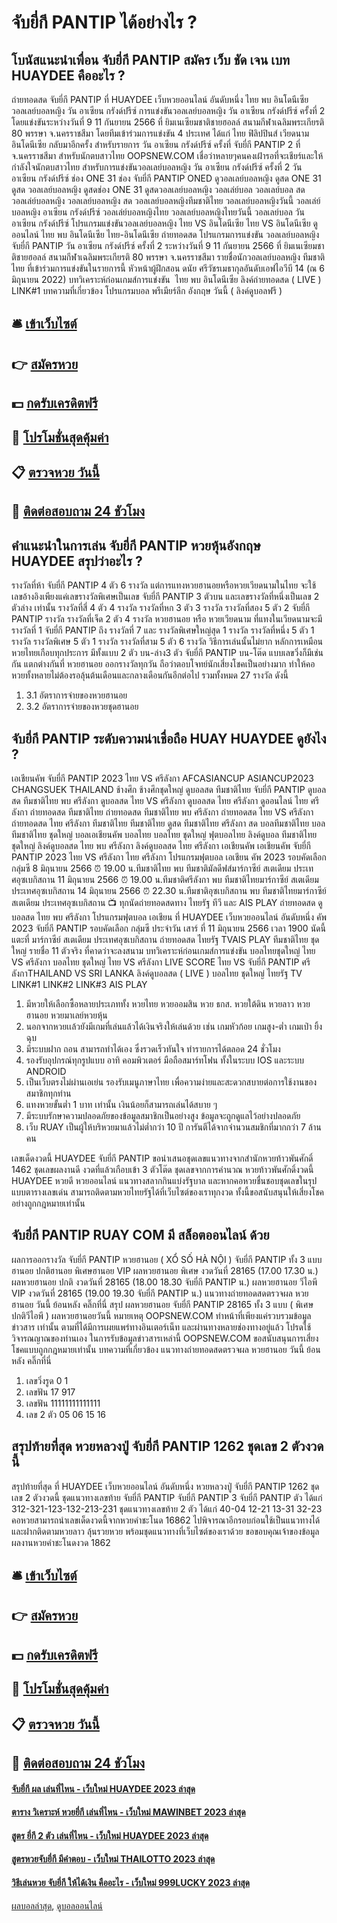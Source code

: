 # จับยี่กี PANTIP ได้อย่างไร ?
## โบนัสแนะนำเพื่อน จับยี่กี PANTIP สมัคร เว็บ ชัด เจน เบท HUAYDEE คืออะไร ?
ถ่ายทอดสด จับยี่กี PANTIP ที่ HUAYDEE เว็บหวยออนไลน์ อันดับหนึ่ง ไทย พบ อินโดนีเซีย วอลเลย์บอลหญิง วัน อาเซียน กรังด์ปรีซ์ การแข่งขันวอลเลย์บอลหญิง วัน อาเซียน กรังด์ปรีซ์ ครั้งที่ 2 โดยแข่งขันระหว่างวันที่ 9 11 กันยายน 2566 ที่ ยิมเนเซียมชาติชายฮอลล์ สนามกีฬาเฉลิมพระเกียรติ 80 พรรษา จ.นครราชสีมา โดยทีมเข้าร่วมการแข่งขัน 4 ประเทศ ได้แก่ ไทย ฟิลิปปินส์ เวียดนาม อินโดนีเซีย
กลับมาอีกครั้ง สำหรับรายการ วัน อาเซียน กรังด์ปรีซ์ ครั้งที่ จับยี่กี PANTIP 2 ที่ จ.นครราชสีมา สำหรับนักตบสาวไทย OOPSNEW.COM เชื่อว่าหลายๆคนคงเฝ้ารอที่จะเชียร์และให้กำลังใจนักตบสาวไทย สำหรับการแข่งขันวอลเลย์บอลหญิง วัน อาเซียน กรังด์ปรีซ์ ครั้งที่ 2
วัน อาเซียน กรังด์ปรีซ์ ช่อง ONE 31 ช่อง จับยี่กี PANTIP ONED ดูวอลเลย์บอลหญิง ดูสด ONE 31 ดูสด วอลเลย์บอลหญิง ดูสดช่อง ONE 31 ดูสดวอลเลย์บอลหญิง วอลเล่ย์บอล วอลเลย์บอล สด วอลเล่ย์บอลหญิง วอลเลย์บอลหญิง สด วอลเลย์บอลหญิงทีมชาติไทย วอลเลย์บอลหญิงวันนี้ วอลเล่ย์บอลหญิง อาเซียน กรังด์ปรีซ์ วอลเล่ย์บอลหญิงไทย วอลเลย์บอลหญิงไทยวันนี้ วอลเลย์บอล วัน อาเซียน กรังด์ปรีซ์ โปรแกรมแข่งขันวอลเลย์บอลหญิง ไทย VS อินโดนีเซีย ไทย VS อินโดนีเซีย ดูออนไลน์ ไทย พบ อินโดนีเซีย ไทย-อินโดนีเซีย ถ่ายทอดสด
โปรแกรมการแข่งขัน วอลเลย์บอลหญิง จับยี่กี PANTIP วัน อาเซียน กรังด์ปรีซ์ ครั้งที่ 2 ระหว่างวันที่ 9 11 กันยายน 2566 ที่ ยิมเนเซียมชาติชายฮอลล์ สนามกีฬาเฉลิมพระเกียรติ 80 พรรษา จ.นครราชสีมา
รายชื่อนักวอลเลย์บอลหญิง ทีมชาติไทย ที่เข้าร่วมการแข่งขันในรายการนี้
หัวหน้าผู้ฝึกสอน ดนัย ศรีวัชรเมธากุลอันดับเอฟไอวีบี 14 (ณ 6 มิถุนายน 2022)
บทวิเคราะห์ก่อนเกมส์การแข่งขัน  ไทย พบ อินโดนีเซีย
ลิงค์ถ่ายทอดสด ( LIVE )
LINK#1
บทความที่เกี่ยวข้อง
โปรแกรมบอล พรีเมียร์ลีก อังกฤษ วันนี้ ( ลิงค์ดูบอลฟรี )

## 🛎 [เข้าเว็บไซต์](https://bit.ly/3BG5bNw)
## 👉 [สมัครหวย](https://bit.ly/3BG5bNw)
## 💵 [กดรับเครดิตฟรี](https://bit.ly/3C3mvgS)
## 👑 [โปรโมชั่นสุดคุ้มค่า](https://bit.ly/3C3mvgS)
## 📋 [ตรวจหวย วันนี้](https://bit.ly/3C3mvgS)
## 📱 [ติดต่อสอบถาม 24 ชัวโมง](https://bit.ly/3C3mvgS)

## คำแนะนำในการเล่น จับยี่กี PANTIP หวยหุ้นอังกฤษ HUAYDEE สรุปว่าอะไร ?
รางวัลที่ห้า จับยี่กี PANTIP 4 ตัว 6 รางวัล
แต่การแทงหวยฮานอยหรือหวยเวียดนามในไทย จะใช้เลขอ้างอิงเพียงแค่เลขรางวัลพิเศษเป็นเลข จับยี่กี PANTIP 3 ตัวบน และเลขรางวัลที่หนึ่งเป็นเลข 2 ตัวล่าง เท่านั้น
รางวัลที่สี่ 4 ตัว 4 รางวัล
รางวัลที่หก 3 ตัว 3 รางวัล
รางวัลที่สอง 5 ตัว 2 จับยี่กี PANTIP รางวัล
รางวัลที่เจ็ด 2 ตัว 4 รางวัล
หวยฮานอย หรือ หวยเวียดนาม ที่แทงในเวียดนามจะมีรางวัลที่ 1 จับยี่กี PANTIP ถึง รางวัลที่ 7 และ รางวัลพิเศษใหญ่สุด 1 รางวัล
รางวัลที่หนึ่ง 5 ตัว 1 รางวัล
รางวัลพิเศษ 5 ตัว 1 รางวัล
รางวัลที่สาม 5 ตัว 6 รางวัล
วิธีการเล่นนั้นไม่ยาก หลักการเหมือนหวยไทยเกือบทุกประการ มีทั้งแบบ 2 ตัว บน-ล่าง3 ตัว จับยี่กี PANTIP บน-โต๊ด แบบเลขวิ่งก็มีเช่นกัน แตกต่างกันที่ หวยฮานอย ออกรางวัลทุกวัน ถือว่าตอบโจทย์นักเสี่ยงโชคเป็นอย่างมาก ทำให้คอหวยทั้งหลายไม่ต้องรอลุ้นต้นเดือนและกลางเดือนกันอีกต่อไป
รวมทั้งหมด 27 รางวัล ดังนี้
1. 3.1 อัตราการจ่ายของหวยฮานอย
2. 3.2 อัตราการจ่ายของหวยชุดฮานอย

## จับยี่กี PANTIP ระดับความน่าเชื่อถือ HUAY HUAYDEE ดูยังไง ?
เอเชียนคัพ จับยี่กี PANTIP 2023 ไทย VS ศรีลังกา
AFCASIANCUP ASIANCUP2023 CHANGSUEK THAILAND ช้างศึก ช้างศึกชุดใหญ่ ดูบอลสด ทีมชาติไทย จับยี่กี PANTIP ดูบอลสด ทีมชาติไทย พบ ศรีลังกา ดูบอลสด ไทย VS ศรีลังกา ดูบอลสด ไทย ศรีลังกา ดูออนไลน์ ไทย ศรีลังกา ถ่ายทอดสด ทีมชาติไทย ถ่ายทอดสด ทีมชาติไทย พบ ศรีลังกา ถ่ายทอดสด ไทย VS ศรีลังกา ถ่ายทอดสด ไทย ศรีลังกา ทีมชาติไทย ทีมชาติไทย ดูสด ทีมชาติไทย ศรีลังกา สด บอลทีมชาติไทย บอลทีมชาติไทย ชุดใหญ่ บอลเอเชียนคัพ บอลไทย บอลไทย ชุดใหญ่ ฟุตบอลไทย ลิงค์ดูบอล ทีมชาติไทย ชุดใหญ่ ลิงค์ดูบอลสด ไทย พบ ศรีลังกา ลิงค์ดูบอลสด ไทย ศรีลังกา เอเชียนคัพ เอเชียนคัพ จับยี่กี PANTIP 2023 ไทย VS ศรีลังกา ไทย ศรีลังกา
โปรแกรมฟุตบอล เอเชียน คัพ 2023 รอบคัดเลือก กลุ่มซี
8 มิถุนายน 2566 ⏰ 19.00 น.ทีมชาติไทย พบ ทีมชาติมัลดีฟส์มาร์กาซีย์ สเตเดียม ประเทศอุซเบกิสถาน
11 มิถุนายน 2566 ⏰ 19.00 น.ทีมชาติศรีลังกา พบ ทีมชาติไทยมาร์กาซีย์ สเตเดียม ประเทศอุซเบกิสถาน
14 มิถุนายน 2566 ⏰ 22.30 น.ทีมชาติอุซเบกิสถาน พบ ทีมชาติไทยมาร์กาซีย์ สเตเดียม ประเทศอุซเบกิสถาน
📺 ทุกนัดถ่ายทอดสดทาง ไทยรัฐ ทีวี และ AIS PLAY
ถ่ายทอดสด ดูบอลสด ไทย พบ ศรีลังกา โปรแกรมฟุตบอล เอเชียน ที่ HUAYDEE เว็บหวยออนไลน์ อันดับหนึ่ง คัพ 2023 จับยี่กี PANTIP รอบคัดเลือก กลุ่มซี ประจำวัน เสาร์ ที่ 11 มิถุนายน 2566 เวลา 1900 นัดนี้แตะที่ มาร์กาซีย์ สเตเดียม ประเทศอุซเบกิสถาน ถ่ายทอดสด ไทยรัฐ TVAIS PLAY
ทีมชาติไทย ชุดใหญ่ รายชื่อ 11 ตัวจริง ที่คาดว่าจะลงสนาม
บทวิเคราะห์ก่อนเกมส์การแข่งขัน บอลไทยชุดใหญ่ ไทย VS ศรีลังกา
บอลไทย ชุดใหญ่ ไทย VS ศรีลังกา
LIVE SCORE ไทย VS จับยี่กี PANTIP ศรีลังกาTHAILAND VS SRI LANKA
ลิงค์ดูบอลสด ( LIVE ) บอลไทย ชุดใหญ่
ไทยรัฐ TV
LINK#1
LINK#2
LINK#3
AIS PLAY
1. มีหวยให้เลือกซื้อหลายประเภททั้ง หวยไทย หวยออมสิน หวย ธกส. หวยใต้ดิน หวยลาว หวยฮานอย หวยมาเลย์หวยหุ้น
2. นอกจากหวยเเล้วยังมีเกมที่เล่นแล้วได้เงินจริงให้เล่นด้วย เช่น เกมหัวก้อย เกมสูง-ต่ำ เกมเป่า ยิ้ง ฉุบ
3. มีระบบฝาก ถอน สามารถทำได้เอง ซึ่งรวดเร็วทันใจ ทำรายการได้ตลอด 24 ชั่วโมง
4. รองรับอุปกรณ์ทุกรูปแบบ อาทิ คอมพิวเตอร์ มือถือสมาร์ทโฟน ทั้งในระบบ IOS และระบบ ANDROID
5. เป็นเว็บตรงไม่ผ่านเอเย่น รองรับเมนูภาษาไทย เพื่อความง่ายและสะดวกสบายต่อการใช้งานของสมาชิกทุกท่าน
6. แทงหวยขั้นต่ำ 1 บาท เท่านั้น เงินน้อยก็สามารถเล่นได้สบาย ๆ
7. มีระบบรักษาความปลอดภัยของข้อมูลสมาชิกเป็นอย่างสูง ข้อมูลจะถูกดูแลไว้อย่างปลอดภัย
8. เว็บ RUAY เป็นผู้ให้บริหวยมาแล้วไม่ต่ำกว่า 10 ปี การันตีได้จากจำนวนสมชิกที่มากกว่า 7 ล้านคน

เลขเด็ดงวดนี้ HUAYDEE จับยี่กี PANTIP ขอนำเสนอชุดเลขแนวทางจากสำนักหวยท้าวพันศักดิ์ 1462 ชุดเลขผลงานดี งวดที่แล้วเกือบเข้า 3 ตัวโต๊ด ชุดเลขจากการคำนวณ หวยท้าวพันศักดิ์งวดนี้ HUAYDEE หวยดี หวยออนไลน์ แนวทางสลากกินแบ่งรัฐบาล และหากคอหวยชื่นชอบชุดเลขในรุปแบบตารางเลขเด่น สามารถติดตามหวยไทยรัฐได้ที่เว็บไซต์ของเราทุกงวด ทั้งนี้ขอสนับสนุนให้เสี่ยงโชคอย่างถูกกฎหมายเท่านั้น

## จับยี่กี PANTIP RUAY COM มี สล็อตออนไลน์ ด้วย
ผลการออกรางวัล จับยี่กี PANTIP หวยฮานอย ( XỔ SỐ HÀ NỘI ) จับยี่กี PANTIP ทั้ง 3 แบบ ฮานอย ปกติฮานอย พิเศษฮานอย VIP
ผลหวยฮานอย พิเศษ งวดวันที่ 28165 (17.00 17.30 น.)
ผลหวยฮานอย ปกติ งวดวันที่ 28165 (18.00 18.30 จับยี่กี PANTIP น.)
ผลหวยฮานอย วีไอพี VIP งวดวันที่ 28165 (19.00 19.30 จับยี่กี PANTIP น.)
 แนวทางถ่ายทอดสดตรวจผล หวยฮานอย วันนี้ ย้อนหลัง คลิ๊กที่นี่ 
สรุป ผลหวยฮานอย จับยี่กี PANTIP 28165 ทั้ง 3 แบบ ( พิเศษปกติวีไอพี ) ผลหวยฮานอยวันนี้
หมายเหตุ OOPSNEW.COM ทำหน้าที่เพียงแค่รวบรวมข้อมูล ข่าวสาร เท่านั้น ตามที่ได้มีการเผยแพร่ทางอินเตอร์เน็ท และผ่านทางหลายช่องทางอยู่แล้ว โปรดใช้วิจารณญาณของท่านเอง ในการรับข้อมูลข่าวสารเหล่านี้ OOPSNEW.COM ขอสนับสนุนการเสี่ยงโชคแบบถูกกฎหมายเท่านั้น
บทความที่เกี่ยวข้อง
แนวทางถ่ายทอดสดตรวจผล หวยฮานอย วันนี้ ย้อนหลัง คลิ๊กที่นี่
1. เลขวิ่งรูด 0 1
2. เลขฟัน 17 917
3. เลขฟัน 11111111111111
4. เลข 2 ตัว 05 06 15 16

## สรุปท้ายที่สุด หวยหลวงปู่ จับยี่กี PANTIP 1262 ชุดเลข 2 ตัวงวดนี้
สรุปท้ายที่สุด ที่ HUAYDEE เว็บหวยออนไลน์ อันดับหนึ่ง หวยหลวงปู่ จับยี่กี PANTIP 1262 ชุดเลข 2 ตัวงวดนี้ ชุดแนวทางเลขท้าย จับยี่กี PANTIP จับยี่กี PANTIP 3 จับยี่กี PANTIP ตัว ได้แก่
312-321-123-132-213-231
ชุดแนวทางเลขท้าย 2 ตัว ได้แก่
40-04
12-21
13-31
32-23
คอหวยสามารถนำเลขเด็ดงวดนี้จากหวยคำชะโนด 16862 ไปพิจารณาอีกรอบก่อนใช้เป็นแนวทางได้ และฝากติดตามหวยลาว ลุ้นรวยหวย พร้อมชุดแนวทางที่เว็บไซต์ของเราด้วย
ขอขอบคุณเจ้าของข้อมูล
ผลงานหวยคำชะโนดงวด 1862


## 🛎 [เข้าเว็บไซต์](https://bit.ly/3BG5bNw)
## 👉 [สมัครหวย](https://bit.ly/3BG5bNw)
## 💵 [กดรับเครดิตฟรี](https://bit.ly/3C3mvgS)
## 👑 [โปรโมชั่นสุดคุ้มค่า](https://bit.ly/3C3mvgS)
## 📋 [ตรวจหวย วันนี้](https://bit.ly/3C3mvgS)
## 📱 [ติดต่อสอบถาม 24 ชัวโมง](https://bit.ly/3C3mvgS)

#### [จับยี่กี ผล เล่นที่ไหน - เว็บใหม่ HUAYDEE 2023 ล่าสุด](https://atom.io/themes/จับยี่กี%20ผล%20เล่นที่ไหน%20-%20เว็บใหม่%20huaydee%202023%20ล่าสุด)
#### [ตาราง วิเคราะห์ หวยยี่กี เล่นที่ไหน - เว็บใหม่ MAWINBET 2023 ล่าสุด](https://atom.io/themes/ตาราง%20วิเคราะห์%20หวยยี่กี%20เล่นที่ไหน%20-%20เว็บใหม่%20mawinbet%202023%20ล่าสุด)
#### [สูตร ยี่กี 2 ตัว เล่นที่ไหน - เว็บใหม่ HUAYDEE 2023 ล่าสุด](https://atom.io/themes/สูตร%20ยี่กี%202%20ตัว%20เล่นที่ไหน%20-%20เว็บใหม่%20huaydee%202023%20ล่าสุด)
#### [สูตรหวยจับยี่กี มีคำตอบ - เว็บใหม่ THAILOTTO 2023 ล่าสุด](https://atom.io/themes/สูตรหวยจับยี่กี%20มีคำตอบ%20-%20เว็บใหม่%20thailotto%202023%20ล่าสุด)
#### [วิธีเล่นหวย จับยี่กี ให้ได้เงิน คืออะไร - เว็บใหม่ 999LUCKY 2023 ล่าสุด](https://atom.io/themes/วิธีเล่นหวย%20จับยี่กี%20ให้ได้เงิน%20คืออะไร%20-%20เว็บใหม่%20999lucky%202023%20ล่าสุด)

[ผลบอลล่าสุด](https://siamsport.tv "ผลบอลล่าสุด"), [ดูบอลออนไลน์](https://siamsport.tv/ดูบอลสด "ดูบอลออนไลน์")